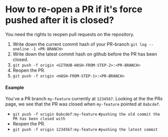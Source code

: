 # How to re-open a PR if it's force pushed after it is closed?

You need the rights to reopen pull requests on the repository.

1. Write down the current commit hash of your PR-branch `git log --oneline -1 <PR-BRANCH>`
2. Write down the latest commit hash on github before the PR has been closed.
3. `git push -f origin <GITHUB-HASH-FROM-STEP-2>:<PR-BRANCH>`
4. Reopen the PR.
5. `git push -f origin <HASH-FROM-STEP-1>:<PR-BRANCH>`

#### Example
You've a PR branch `my-feature` currently at `1234567`. Looking at the the PRs page, we see that the PR was closed when `my-feature` pointed at `0abcdef`.
* `git push -f origin 0abcdef:my-feature` `#pushing the old commit the PR has been closed with`
* Reopen the PR.
* `git push -f origin 1234567:my-feature` `#pushing the latest commit`